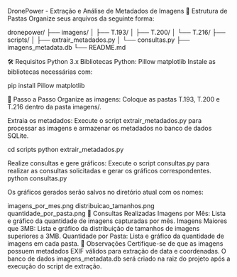 DronePower - Extração e Análise de Metadados de Imagens
📁 Estrutura de Pastas
Organize seus arquivos da seguinte forma:

dronepower/ ├── imagens/ │ ├── T.193/ │ ├── T.200/ │ └── T.216/ ├── scripts/ │ ├── extrair_metadados.py │ └── consultas.py ├── imagens_metadata.db └── README.md

🛠️ Requisitos
Python 3.x
Bibliotecas Python:
Pillow
matplotlib
Instale as bibliotecas necessárias com:

pip install Pillow matplotlib

📝 Passo a Passo
Organize as imagens: Coloque as pastas T.193, T.200 e T.216 dentro da pasta imagens/.

Extraia os metadados: Execute o script extrair_metadados.py para processar as imagens e armazenar os metadados no banco de dados SQLite.

cd scripts python extrair_metadados.py

Realize consultas e gere gráficos: Execute o script consultas.py para realizar as consultas solicitadas e gerar os gráficos correspondentes.
python consultas.py

Os gráficos gerados serão salvos no diretório atual com os nomes:

imagens_por_mes.png
distribuicao_tamanhos.png
quantidade_por_pasta.png
🧾 Consultas Realizadas
Imagens por Mês: Lista e gráfico da quantidade de imagens capturadas por mês.
Imagens Maiores que 3MB: Lista e gráfico da distribuição de tamanhos de imagens superiores a 3MB.
Quantidade por Pasta: Lista e gráfico da quantidade de imagens em cada pasta.
📌 Observações
Certifique-se de que as imagens possuem metadados EXIF válidos para extração de data e coordenadas.
O banco de dados imagens_metadata.db será criado na raiz do projeto após a execução do script de extração.
